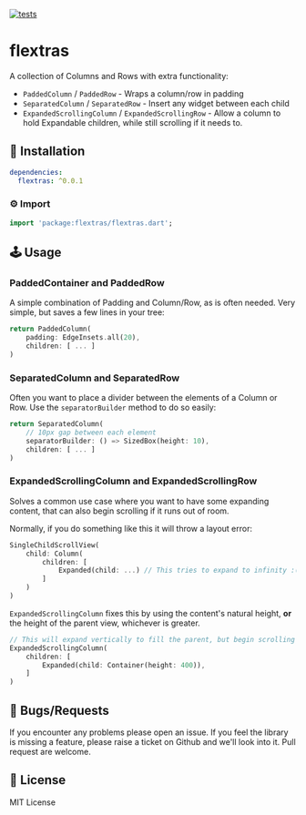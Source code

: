 [![tests](https://github.com/gskinnerTeam/flutter-flextras/actions/workflows/tests.yml/badge.svg)](https://github.com/gskinnerTeam/flutter-flextras/actions/workflows/tests.yml)

# flextras
A collection of Columns and Rows with extra functionality:

* `PaddedColumn` / `PaddedRow` - Wraps a column/row in padding
* `SeparatedColumn` / `SeparatedRow` - Insert any widget between each child
* `ExpandedScrollingColumn` / `ExpandedScrollingRow` - Allow a column to hold Expandable children, while still scrolling if it needs to.

## 🔨 Installation
```yaml
dependencies:
  flextras: ^0.0.1
```

### ⚙ Import

```dart
import 'package:flextras/flextras.dart';
```

## 🕹️ Usage
### PaddedContainer and PaddedRow

A simple combination of Padding and Column/Row, as is often needed. Very simple, but saves a few lines in your tree:
```dart
return PaddedColumn(
    padding: EdgeInsets.all(20),
    children: [ ... ]
)
```

### SeparatedColumn and SeparatedRow

Often you want to place a divider between the elements of a Column or Row. Use the `separatorBuilder` method to do so easily:
```dart
return SeparatedColumn(
    // 10px gap between each element
    separatorBuilder: () => SizedBox(height: 10),
    children: [ ... ]
)
```

### ExpandedScrollingColumn and ExpandedScrollingRow

Solves a common use case where you want to have some expanding content, that can also begin scrolling if it runs out of room.

Normally, if you do something like this it will throw a layout error:
```dart
SingleChildScrollView(
    child: Column(
        children: [
            Expanded(child: ...) // This tries to expand to infinity :(
        ]
    )
)
```

`ExpandedScrollingColumn` fixes this by using the content's natural height, **or** the height of the parent view, whichever is greater.
```dart
// This will expand vertically to fill the parent, but begin scrolling when it has to
ExpandedScrollingColumn(
    children: [
        Expanded(child: Container(height: 400)),
    ]
)
```

## 🐞 Bugs/Requests

If you encounter any problems please open an issue. If you feel the library is missing a feature, please raise a ticket on Github and we'll look into it. Pull request are welcome.

## 📃 License

MIT License
